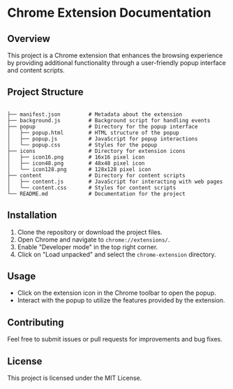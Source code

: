 # Chrome Extension Documentation

## Overview
This project is a Chrome extension that enhances the browsing experience by providing additional functionality through a user-friendly popup interface and content scripts.

## Project Structure
```

├── manifest.json         # Metadata about the extension
├── background.js         # Background script for handling events
├── popup                 # Directory for the popup interface
│   ├── popup.html        # HTML structure of the popup
│   ├── popup.js          # JavaScript for popup interactions
│   └── popup.css         # Styles for the popup
├── icons                 # Directory for extension icons
│   ├── icon16.png        # 16x16 pixel icon
│   ├── icon48.png        # 48x48 pixel icon
│   └── icon128.png       # 128x128 pixel icon
├── content               # Directory for content scripts
│   ├── content.js        # JavaScript for interacting with web pages
│   └── content.css       # Styles for content scripts
└── README.md             # Documentation for the project
```

## Installation
1. Clone the repository or download the project files.
2. Open Chrome and navigate to `chrome://extensions/`.
3. Enable "Developer mode" in the top right corner.
4. Click on "Load unpacked" and select the `chrome-extension` directory.

## Usage
- Click on the extension icon in the Chrome toolbar to open the popup.
- Interact with the popup to utilize the features provided by the extension.

## Contributing
Feel free to submit issues or pull requests for improvements and bug fixes. 

## License
This project is licensed under the MIT License.